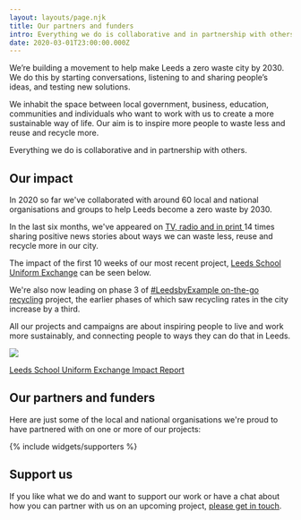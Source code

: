 ```yaml
---
layout: layouts/page.njk
title: Our partners and funders
intro: Everything we do is collaborative and in partnership with others.
date: 2020-03-01T23:00:00.000Z
---
```

We’re building a movement to help make Leeds a zero waste city by 2030.  We do this by starting conversations, listening to and sharing people’s ideas, and testing new solutions.

We inhabit the space between local government, business, education, communities and individuals who want to work with us to create a more sustainable way of life.  Our aim is to inspire more people to waste less and reuse and recycle more.

Everything we do is collaborative and in partnership with others.

## Our impact

In 2020 so far we've collaborated with around 60 local and national organisations and groups to help Leeds become a zero waste by 2030. 

In the last six months, we've appeared on [TV, radio and in print ](https://www.zerowasteleeds.org.uk/posts/media-coverage/)14 times sharing positive news stories about ways we can waste less, reuse and recycle more in our city.

The impact of the first 10 weeks of our most recent project, [Leeds School Uniform Exchange](https://www.zerowasteleeds.org.uk/posts/reflecting-on-two-months-of-leeds-school-uniform-exchange/) can be seen below. 

We're also now leading on phase 3 of [\#LeedsbyExample on-the-go recycling](https://www.zerowasteleeds.org.uk/posts/leedsbyexample-on-the-go-recycling/) project, the earlier phases of which saw recycling rates in the city increase by a third.

All our projects and campaigns are about inspiring people to live and work more sustainably, and connecting people to ways they can do that in Leeds.

![](/uploads/school-uniform-impact-cover.jpg)

[Leeds School Uniform Exchange Impact Report ](https://drive.google.com/drive/u/0/folders/17gGJI93eQcfmeQoU30sYUyKtuWXa1rnx)

<!--EndFragment-->

## Our partners and funders

Here are just some of the local and national organisations we're proud to have partnered with on one or more of our projects:

{% include widgets/supporters %}

## Support us

If you like what we do and want to support our work or have a chat about how you can partner with us on an upcoming project, [please get in touch](mailto:info@zerowasteleeds.org.uk).